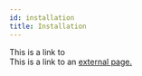 ```yaml
---
id: installation
title: Installation
---
```


This is a link to  
This is a link to an [external page.](http://www.example.com)
